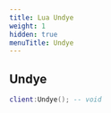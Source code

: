 ```yaml
---
title: Lua Undye
weight: 1
hidden: true
menuTitle: Undye
---
```

## Undye
```lua
client:Undye(); -- void
```